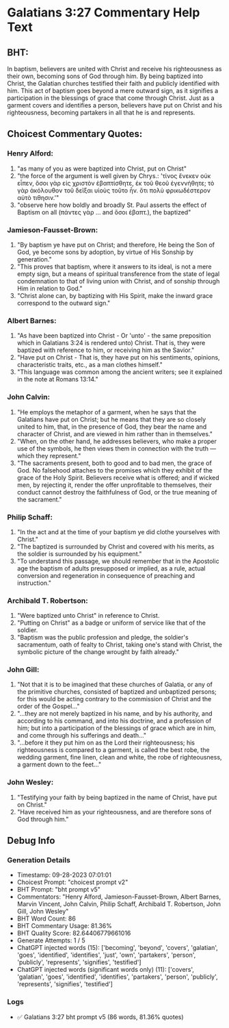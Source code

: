 # Galatians 3:27 Commentary Help Text

## BHT:
In baptism, believers are united with Christ and receive his righteousness as their own, becoming sons of God through him. By being baptized into Christ, the Galatian churches testified their faith and publicly identified with him. This act of baptism goes beyond a mere outward sign, as it signifies a participation in the blessings of grace that come through Christ. Just as a garment covers and identifies a person, believers have put on Christ and his righteousness, becoming partakers in all that he is and represents.

## Choicest Commentary Quotes:
### Henry Alford:
1. "as many of you as were baptized into Christ, put on Christ"
2. "the force of the argument is well given by Chrys.: 'τίνος ἕνεκεν οὐκ εἶπεν, ὅσοι γὰρ εἰς χριστὸν ἐβαπτίσθητε, ἐκ τοῦ θεοῦ ἐγεννήθητε; τὸ γὰρ ἀκόλουθον τοῦ δεῖξαι υἱοὺς τοῦτο ἦν. ὅτι πολὺ φρικωδέστερον αὐτὸ τιθησιν.'"
3. "observe here how boldly and broadly St. Paul asserts the effect of Baptism on all (πάντες γὰρ … and ὅσοι ἐβαπτ.), the baptized"

### Jamieson-Fausset-Brown:
1. "By baptism ye have put on Christ; and therefore, He being the Son of God, ye become sons by adoption, by virtue of His Sonship by generation."
2. "This proves that baptism, where it answers to its ideal, is not a mere empty sign, but a means of spiritual transference from the state of legal condemnation to that of living union with Christ, and of sonship through Him in relation to God."
3. "Christ alone can, by baptizing with His Spirit, make the inward grace correspond to the outward sign."

### Albert Barnes:
1. "As have been baptized into Christ - Or 'unto' - the same preposition which in Galatians 3:24 is rendered unto) Christ. That is, they were baptized with reference to him, or receiving him as the Savior."
2. "Have put on Christ - That is, they have put on his sentiments, opinions, characteristic traits, etc., as a man clothes himself."
3. "This language was common among the ancient writers; see it explained in the note at Romans 13:14."

### John Calvin:
1. "He employs the metaphor of a garment, when he says that the Galatians have put on Christ; but he means that they are so closely united to him, that, in the presence of God, they bear the name and character of Christ, and are viewed in him rather than in themselves."
2. "When, on the other hand, he addresses believers, who make a proper use of the symbols, he then views them in connection with the truth — which they represent."
3. "The sacraments present, both to good and to bad men, the grace of God. No falsehood attaches to the promises which they exhibit of the grace of the Holy Spirit. Believers receive what is offered; and if wicked men, by rejecting it, render the offer unprofitable to themselves, their conduct cannot destroy the faithfulness of God, or the true meaning of the sacrament."

### Philip Schaff:
1. "In the act and at the time of your baptism ye did clothe yourselves with Christ."
2. "The baptized is surrounded by Christ and covered with his merits, as the soldier is surrounded by his equipment."
3. "To understand this passage, we should remember that in the Apostolic age the baptism of adults presupposed or implied, as a rule, actual conversion and regeneration in consequence of preaching and instruction."

### Archibald T. Robertson:
1. "Were baptized unto Christ" in reference to Christ.
2. "Putting on Christ" as a badge or uniform of service like that of the soldier.
3. "Baptism was the public profession and pledge, the soldier's sacramentum, oath of fealty to Christ, taking one's stand with Christ, the symbolic picture of the change wrought by faith already."

### John Gill:
1. "Not that it is to be imagined that these churches of Galatia, or any of the primitive churches, consisted of baptized and unbaptized persons; for this would be acting contrary to the commission of Christ and the order of the Gospel..."
2. "...they are not merely baptized in his name, and by his authority, and according to his command, and into his doctrine, and a profession of him; but into a participation of the blessings of grace which are in him, and come through his sufferings and death..."
3. "...before it they put him on as the Lord their righteousness; his righteousness is compared to a garment, is called the best robe, the wedding garment, fine linen, clean and white, the robe of righteousness, a garment down to the feet..."

### John Wesley:
1. "Testifying your faith by being baptized in the name of Christ, have put on Christ."
2. "Have received him as your righteousness, and are therefore sons of God through him."


## Debug Info
### Generation Details
- Timestamp: 09-28-2023 07:01:01
- Choicest Prompt: "choicest prompt v2"
- BHT Prompt: "bht prompt v5"
- Commentators: "Henry Alford, Jamieson-Fausset-Brown, Albert Barnes, Marvin Vincent, John Calvin, Philip Schaff, Archibald T. Robertson, John Gill, John Wesley"
- BHT Word Count: 86
- BHT Commentary Usage: 81.36%
- BHT Quality Score: 82.64406779661016
- Generate Attempts: 1 / 5
- ChatGPT injected words (15):
	['becoming', 'beyond', 'covers', 'galatian', 'goes', 'identified', 'identifies', 'just', 'own', 'partakers', 'person', 'publicly', 'represents', 'signifies', 'testified']
- ChatGPT injected words (significant words only) (11):
	['covers', 'galatian', 'goes', 'identified', 'identifies', 'partakers', 'person', 'publicly', 'represents', 'signifies', 'testified']

### Logs
- ✅ Galatians 3:27 bht prompt v5 (86 words, 81.36% quotes)